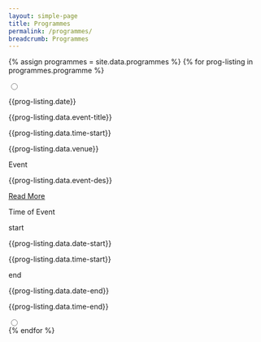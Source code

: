 ```yaml
---
layout: simple-page
title: Programmes
permalink: /programmes/
breadcrumb: Programmes
---
```

{% assign programmes = site.data.programmes %}
{% for prog-listing in programmes.programme %}
<div class="programme-input-wrap">
   <input type="radio" name="event-programme" value="{{prog-listing.date}}">
   <div class="event-programme-brief-wrap">
      <div class="event-programme-brief-date-wrap" style="border-color:{{prog-listing.color}};"><p class="event-programme-brief-date">{{prog-listing.date}}</p></div>
      <div class="event-progremme-brief-info-wrap">
        <p class="programme-title">{{prog-listing.data.event-title}}</p>
        <p class="programme-title-time">{{prog-listing.data.time-start}}</p>
        <p class="programme-title-place">{{prog-listing.data.venue}}</p>
      </div>
   </div>
   <div class="programme-details">
      <div class="programme-details-title-wrap">
        <p class="programme-details-title">Event</p>
        <p>{{prog-listing.data.event-des}}</p>
      </div>
   <div class="programme-details-title-wrap">
      <a class="programme-readmore" href="{{prog-listing.data.url}}">Read More</a>
   </div>
      <div class="programme-details-time-wrap">
         <p class="programme-details-title">Time of Event</p>
         <div class="programme-time-start">
              <span>start</span>
              <p class="programme-details-date">{{prog-listing.data.date-start}}</p>
              <p class="programme-details-time">{{prog-listing.data.time-start}}</p>
         </div>
         <div class="programme-time-end">
              <span>end</span>
              <p class="programme-details-date">{{prog-listing.data.date-end}}</p>
              <p class="programme-details-time">{{prog-listing.data.time-end}}</p>
         </div>
      </div>
      <input type="radio" name="event-programme" class="close-radio">
   </div>
</div>
{% endfor %}

